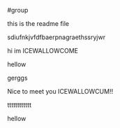 #group

this is the readme file

sdiufnkjvfdfbaerpnagraethssryjwr

hi im ICEWALLOWCOME

hellow

gerggs 



Nice to meet you ICEWALLOWCUM!!

tttttttttttt

hellow


